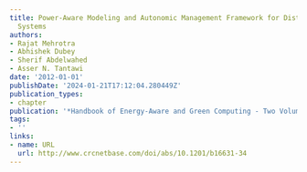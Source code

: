 ```yaml
---
title: Power-Aware Modeling and Autonomic Management Framework for Distributed Computing
  Systems
authors:
- Rajat Mehrotra
- Abhishek Dubey
- Sherif Abdelwahed
- Asser N. Tantawi
date: '2012-01-01'
publishDate: '2024-01-21T17:12:04.280449Z'
publication_types:
- chapter
publication: '*Handbook of Energy-Aware and Green Computing - Two Volume Set*'
tags:
- ''
links:
- name: URL
  url: http://www.crcnetbase.com/doi/abs/10.1201/b16631-34
---
```


